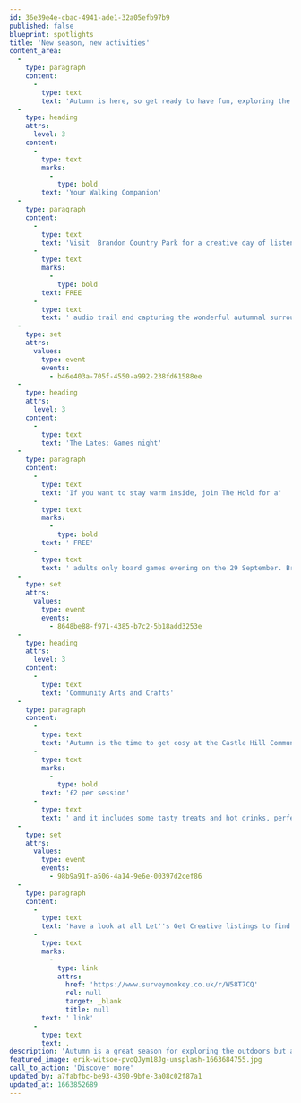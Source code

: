 ```yaml
---
id: 36e39e4e-cbac-4941-ade1-32a05efb97b9
published: false
blueprint: spotlights
title: 'New season, new activities'
content_area:
  -
    type: paragraph
    content:
      -
        type: text
        text: 'Autumn is here, so get ready to have fun, exploring the outdoors and getting involved in new activities. Take a look at our chosen events and immerse yourself in the autumnal feeling. There is a lot to do, from an audio trails to crafty afternoons and more!'
  -
    type: heading
    attrs:
      level: 3
    content:
      -
        type: text
        marks:
          -
            type: bold
        text: 'Your Walking Companion'
  -
    type: paragraph
    content:
      -
        type: text
        text: 'Visit  Brandon Country Park for a creative day of listening to a '
      -
        type: text
        marks:
          -
            type: bold
        text: FREE
      -
        type: text
        text: ' audio trail and capturing the wonderful autumnal surroundings. All you have to do is download the Echoes app, bring some headphones and a pencil/pen and paper. '
  -
    type: set
    attrs:
      values:
        type: event
        events:
          - b46e403a-705f-4550-a992-238fd61588ee
  -
    type: heading
    attrs:
      level: 3
    content:
      -
        type: text
        text: 'The Lates: Games night'
  -
    type: paragraph
    content:
      -
        type: text
        text: 'If you want to stay warm inside, join The Hold for a'
      -
        type: text
        marks:
          -
            type: bold
        text: ' FREE'
      -
        type: text
        text: ' adults only board games evening on the 29 September. Bring some friends, grab a drink and enjoy a night filled with exhilarating games, quizzes and more! '
  -
    type: set
    attrs:
      values:
        type: event
        events:
          - 8648be88-f971-4385-b7c2-5b18add3253e
  -
    type: heading
    attrs:
      level: 3
    content:
      -
        type: text
        text: 'Community Arts and Crafts'
  -
    type: paragraph
    content:
      -
        type: text
        text: 'Autumn is the time to get cosy at the Castle Hill Community Centre in Ipswich and get creative with like-minded people. It is only '
      -
        type: text
        marks:
          -
            type: bold
        text: '£2 per session'
      -
        type: text
        text: ' and it includes some tasty treats and hot drinks, perfect for a chilly autumn day. '
  -
    type: set
    attrs:
      values:
        type: event
        events:
          - 98b9a91f-a506-4a14-9e6e-00397d2cef86
  -
    type: paragraph
    content:
      -
        type: text
        text: 'Have a look at all Let''s Get Creative listings to find something to suit you during Autumn. And if you know of any event or activity that you would like to see listed here, fill out details via this'
      -
        type: text
        marks:
          -
            type: link
            attrs:
              href: 'https://www.surveymonkey.co.uk/r/W58T7CQ'
              rel: null
              target: _blank
              title: null
        text: ' link'
      -
        type: text
        text: .
description: 'Autumn is a great season for exploring the outdoors but also settling inside, and getting involved in new hobbies and activities. So, whether you want to get outside into the crisp autumnal air or you find ways to keep warm indoors, we''ve selected some of the best free activities for you to get up to this autumn.'
featured_image: erik-witsoe-pvoQJym18Jg-unsplash-1663684755.jpg
call_to_action: 'Discover more'
updated_by: a7fabfbc-be93-4390-9bfe-3a08c02f87a1
updated_at: 1663852689
---
```

